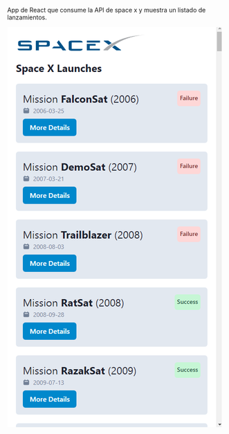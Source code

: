 App de React que consume la API de space x y muestra un listado de lanzamientos.

![App-space-x](public/spacex-app.png)